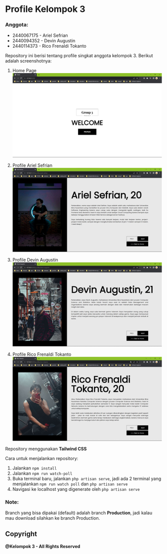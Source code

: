 # Profile Kelompok 3

### Anggota:
- 2440067175 - Ariel Sefrian
- 2440094352 - Devin Augustin
- 2440114373 - Rico Frenaldi Tokanto

Repository ini berisi tentang profile singkat anggota kelompok 3. Berikut adalah screenshotnya:

1. Home Page
   <img src="public/images/readme-images/home-page.png" alt="home page">

2. Profile Ariel Sefrian
   <img src="public/images/readme-images/profile-ariel.png" alt="ariel sefrian">
   
3. Profile Devin Augustin
   <img src="public/images/readme-images/profile-devin.png" alt="devin augustin">

4. Profile Rico Frenaldi Tokanto
   <img src="public/images/readme-images/profile-rico.png" alt="rico tokanto">

Repository menggunakan **Tailwind CSS**

Cara untuk menjalankan repository:
1. Jalankan `npm install`
2. Jalankan `npm run watch-poll`
3. Buka terminal baru, jalankan `php artisan serve`, jadi ada 2 terminal yang menjalankan `npm run watch poll` dan `php artisan serve`
4. Navigasi ke localhost yang digenerate oleh `php artisan serve`

### Note:
Branch yang bisa dipakai (default) adalah branch **Production**, jadi kalau mau download silahkan ke branch Production.

## Copyright
#### @Kelompok 3 - All Rights Reserved
